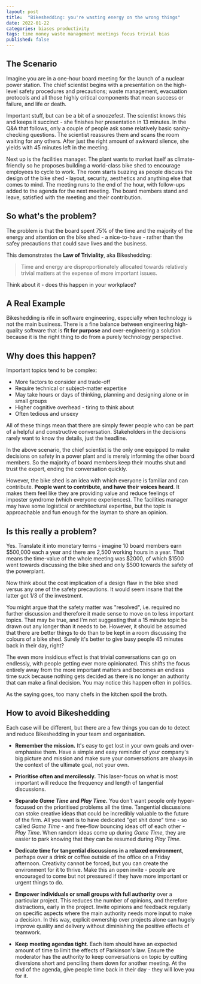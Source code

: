 ```yaml
---
layout: post
title:  "Bikeshedding: you're wasting energy on the wrong things"
date: 2022-01-22
categories: biases productivity
tags: time money waste management meetings focus trivial bias
published: false
---
```


## The Scenario

Imagine you are in a one-hour board meeting for the launch of a nuclear power station. The chief scientist begins with a presentation on the high-level safety procedures and precautions; waste management, evacuation protocols and all those highly critical components that mean success or failure, and life or death. 

Important stuff, but can be a bit of a snoozefest. The scientist knows this and keeps it succinct - she finishes her presentation in 13 minutes. In the Q&A that follows, only a couple of people ask some relatively basic sanity-checking questions. The scientist reassures them and scans the room waiting for any others. After just the right amount of awkward silence, she yields with 45 minutes left in the meeting.

Next up is the facilities manager. The plant wants to market itself as climate-friendly so he proposes building a world-class bike shed to encourage employees to cycle to work. The room starts buzzing as people discuss the design of the bike shed - layout, security, aesthetics and anything else that comes to mind. The meeting runs to the end of the hour, with follow-ups added to the agenda for the next meeting. The board members stand and leave, satisfied with the meeting and their contribution.

## So what's the problem?

The problem is that the board spent 75% of the time and the majority of the energy and attention on the bike shed - a nice-to-have - rather than the safey precautions that could save lives and the business.

This demonstrates the **Law of Triviality**, aka Bikeshedding:

> Time and energy are disproportionately allocated towards relatively trivial matters at the expense of more important issues.

Think about it - does this happen in your workplace?

## A Real Example

Bikeshedding is rife in software engineering, especially when technology is not the main business. There is a fine balance between engineering high-quality software that is **fit for purpose** and over-engineering a solution because it is the right thing to do from a purely technology perspective.



## Why does this happen?

Important topics tend to be complex:
- More factors to consider and trade-off
- Require technical or subject-matter expertise
- May take hours or days of thinking, planning and designing alone or in small groups
- Higher cognitive overhead - tiring to think about
- Often tedious and unsexy

All of these things mean that there are simply fewer people who can be part of a helpful and constructive conversation. Stakeholders in the decisions rarely want to know the details, just the headline. 

In the above scenario, the chief scientist is the only one equipped to make decisions on safety in a power plant and is merely informing the other board members. So the majority of board members keep their mouths shut and trust the expert, ending the conversation quickly.

However, the bike shed is an idea with which everyone is familiar and can contribute. **People want to contribute, and have their voices heard**. It makes them feel like they are providing value and reduce feelings of imposter syndrome (which everyone experiences). The facilities manager may have some logistical or architectural expertise, but the topic is approachable and fun enough for the layman to share an opinion. 

## Is this really a problem?

Yes. Translate it into monetary terms - imagine 10 board members earn $500,000 each a year and there are 2,500 working hours in a year. That means the time-value of the whole meeting was $2000, of which $1500 went towards discussing the bike shed and only $500 towards the safety of the powerplant.

Now think about the cost implication of a design flaw in the bike shed versus any one of the safety precautions. It would seem insane that the latter got 1/3 of the investment.

You might argue that the safety matter was "resolved", i.e. required no further discussion and therefore it made sense to move on to less important topics. That may be true, and I'm not suggesting that a 15 minute topic be drawn out any longer than it needs to be. However, it should be assumed that there are better things to do than to be kept in a room discussing the colours of a bike shed. Surely it's better to give busy people 45 minutes back in their day, right?

The even more insidious effect is that trivial conversations can go on endlessly, with people getting ever more opinionated. This shifts the focus entirely away from the more important matters and becomes an endless time suck because nothing gets decided as there is no longer an authority that can make a final decision. You may notice this happen often in politics.

As the saying goes, too many chefs in the kitchen spoil the broth.

## How to avoid Bikeshedding

Each case will be different, but there are a few things you can do to detect and reduce Bikeshedding in your team and organisation.

- **Remember the mission.** It's easy to get lost in your own goals and over-emphasise them. Have a simple and easy reminder of your company's big picture and mission and make sure your conversations are always in the context of the ultimate goal, not your own.

- **Prioritise often and mercilessly.** This laser-focus on what is most important will reduce the frequency and length of tangential discussions.

- **Separate *Game Time* and *Play Time*.** You don't want people only hyper-focused on the prioritised problems all the time. Tangential discussions can stoke creative ideas that could be incredibly valuable to the future of the firm. All you want is to have dedicated "get shit done" time - so called *Game Time* -  and free-flow bouncing ideas off of each other - *Play Time*. When random ideas come up during *Game Time*, they are easier to park knowing that they can be resumed  during *Play Time*.

- **Dedicate time for tangential discussions in a relaxed environment**, perhaps over a drink or coffee outside of the office on a Friday afternoon. Creativity cannot be forced, but you can create the environment for it to thrive. Make this an open invite - people are encouraged to come but not pressured if they have more important or urgent things to do.

- **Empower individuals or small groups with full authority** over a particular project. This reduces the number of opinions, and therefore distractions, early in the project. Invite opinions and feedback regularly on specific aspects where the main authority needs more input to make a decision. In this way, explicit  ownership over projects alone can hugely improve quality and delivery without diminishing the positive effects of teamwork.

- **Keep meeting agendas tight**. Each item should have an expected amount of time to limit the effects of Parkinson's law. Ensure the moderator has the authority to keep conversations on topic by cutting diversions short and penciling them down for another meeting. At the end of the agenda, give people time back in their day - they will love you for it.